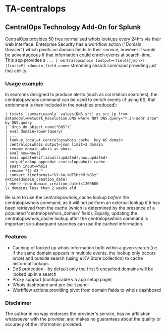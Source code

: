 # TA-centralops

## CentralOps Technology Add-On for Splunk

CentralOps provides 50 free normalised whois lookups every 24hrs via their web interface. Enterprise Security has a workflow action ("Domain Dossier") which pivots on domain fields to their service, however it would be advantageous if that information could enrich events at search-time. This app provides a `... | centralopswhois [output=<fields|json>] [limit=#] <domain_field_name>` streaming search command providing just that ability.

### Usage example

In searches designed to produce alerts (such as correlation searches), the centralopswhois command can be used to enrich events (if using ES, that enrichment is then included in the notables produced):

    | tstats `summariesonly` values(DNS.src) as src_ip from datamodel=Network_Resolution.DNS where NOT DNS.query="*.in-addr.arpa" by DNS.query
    | `drop_dm_object_name("DNS")`
    | eval domain=lower(query)
    | ...
    | lookup local=t centralopswhois_cache _key AS domain
    | centralopswhois output=json limit=2 domain
    | rename domain_whois as whois
    | eval now=now()
    | eval updated=if(isnull(updated),now,updated)
    | outputlookup append=t centralopswhois_cache
    | spath input=whois
    | rename *{} AS *
    | convert timeformat="%Y-%m-%dT%H:%M:%S%z" mktime(domain_creation_date)
    | where (now-domain_creation_date)<1209600                                \\ domains less than 2 weeks old

Be sure to use the centralopswhois_cache lookup *before* the centralopswhois command, as it will not perform an external lookup if it has been retrieved from the cache (which is determined by the presence of a populated 'centralopswhois_domain' field). Equally, updating the centralopswhois_cache lookup after the centralopswhois command is important so subsequent searches can use the cached information.

### Features

- Caching of looked up whois information both within a given search (i.e. if the same domain appears in multiple events, the lookup only occurs once) and outside search (using a KV Store collection) to cache historical lookups
- DoS protection - by default only the first 5 uncached domains will be looked up in a search
- Proxy support (configurable via app setup page)
- Whois dashboard and pre-built panel
- Workflow actions providing pivot from domain fields to whois dashboard

### Disclaimer

The author in no way endorses the provider's service, has no affiliation whatsoever with the provider, and makes no guarantees about the quality or accuracy of the information provided.
